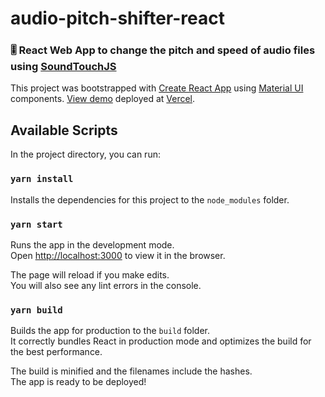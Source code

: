 # audio-pitch-shifter-react

### 🎚️ React Web App to change the pitch and speed of audio files using [SoundTouchJS](https://github.com/cutterbl/SoundTouchJS)

This project was bootstrapped with [Create React App](https://github.com/facebook/create-react-app) using [Material UI](https://mui.com) components. [View demo](https://vercel.com/johoop/audio-pitch-shifter-react) deployed at [Vercel](https://vercel.com/).

## Available Scripts

In the project directory, you can run:

### `yarn install`

Installs the dependencies for this project to the `node_modules` folder.

### `yarn start`

Runs the app in the development mode.\
Open [http://localhost:3000](http://localhost:3000) to view it in the browser.

The page will reload if you make edits.\
You will also see any lint errors in the console.

### `yarn build`

Builds the app for production to the `build` folder.\
It correctly bundles React in production mode and optimizes the build for the best performance.

The build is minified and the filenames include the hashes.\
The app is ready to be deployed!
